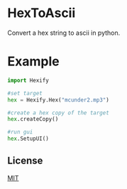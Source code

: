 # HexToAscii
Convert a hex string to ascii in python.

# Example
```python
import Hexify

#set target
hex = Hexify.Hex("mcunder2.mp3")

#create a hex copy of the target
hex.createCopy()

#run gui
hex.SetupUI()
```

## License
[MIT](https://choosealicense.com/licenses/mit/)
